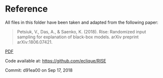 # Reference
All files in this folder have been taken and adapted from the following paper:

> Petsiuk, V., Das, A., & Saenko, K. (2018). Rise: Randomized input sampling for explanation of black-box models. arXiv preprint arXiv:1806.07421.

[PDF](https://arxiv.org/pdf/1806.07421.pdf)

Code available at: https://github.com/eclique/RISE

Commit: d91ea00 on Sep 17, 2018